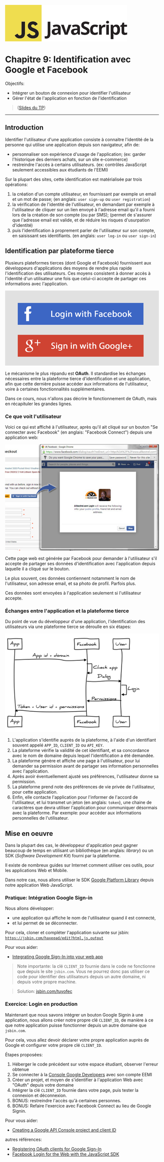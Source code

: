 ![Logo JavaScript](js-logo.png)

# Chapitre 9: Identification avec Google et Facebook

Objectifs:

- Intégrer un bouton de connexion pour identifier l'utilisateur
- Gérer l'état de l'application en fonction de l'identification

 > ([Slides du TP](./slides/15-auth))

---

## Introduction

Identifier l'utilisateur d'une application consiste à connaitre l'identité de la personne qui utilise une application depuis son navigateur, afin de:

- personnaliser son expérience d'usage de l'application; (ex: garder l'historique des derniers achats, sur un site e-commerce)
- restreindre l'accès à certains utilisateurs. (ex: contrôles JavaScript seulement accessibles aux étudiants de l'EEMI)

Sur la plupart des sites, cette identification est matérialisée par trois opérations:

1. la création d'un compte utilisateur, en fournissant par exemple un email et un mot de passe; (en anglais: `user sign-up` ou `user registration`)
2. la vérification de l'identité de l'utilisateur, en demandant par exemple à l'utilisateur de cliquer sur un lien envoyé à l'adresse email qu'il a fourni lors de la création de son compte (ou par SMS); (permet de s'assurer que l'adresse email est valide, et de réduire les risques d'usurpation d'identité)
3. puis l'identification à proprement parler de l'utilisateur sur son compte, en saisissant ses identifiants. (en anglais: `user log-in` ou `user sign-in`)

## Identification par plateforme tierce

Plusieurs plateformes tierces (dont Google et Facebook) fournissent aux développeurs d'applications des moyens de rendre plus rapide l'identification des utilisateurs. Ces moyens consistent à donner accès à l'identité d'un utilisateur une fois que celui-ci accepte de partager ces informations avec l'application.

![boutons facebook connect et google signin](9-img/buttons.png)

Le mécanisme le plus répandu est **OAuth**. Il standardise les échanges nécessaires entre la plateforme tierce d'identification et une application, afin que cette dernière puisse accéder aux informations de l'utilisateur, voire à certaines fonctionnalités supplémentaires.

Dans ce cours, nous n'allons pas décrire le fonctionnement de OAuth, mais en récapituler les grandes lignes.

### Ce que voit l'utilisateur

Voici ce qui est affiché à l'utilisateur, après qu'il ait cliqué sur un bouton "Se connecter avec Facebook" (en anglais: "Facebook Connect") depuis une application web:

![écran autorisation facebook connect](9-img/screenshot.jpg)

Cette page web est générée par Facebook pour demander à l'utilisateur s'il accepte de partager ses données d'identification avec l'application depuis laquelle il a cliqué sur le bouton.

Le plus souvent, ces données contiennent notamment le nom de l'utilisateur, son adresse email, et sa photo de profil. Parfois plus.

Ces données sont envoyées à l'application seulement si l'utilisateur accepte.

### Échanges entre l'application et la plateforme tierce

Du point de vue du développeur d'une application, l'identification des utilisateurs via une plateforme tierce se déroulle en six étapes:

![écran autorisation facebook connect](9-img/diagram.svg)

1. L'application s'identifie auprès de la plateforme, à l'aide d'un identifiant souvent appelé `APP_ID`, `CLIENT_ID` ou `API_KEY`.
2. La plateforme vérifie la validité de cet identifiant, et sa concordance avec le nom de domaine depuis lequel l'identification a été demandée.
3. La plateforme génère et affiche une page à l'utilisateur, pour lui demander sa permission avant de partager ses information personnelles avec l'application.
4. Après avoir éventuellement ajusté ses préférences, l'utilisateur donne sa permission.
5. La plateforme prend note des préférences de vie privée de l'utilisateur, pour cette application.
6. Enfin, elle contacte l'application pour l'informer de l'accord de l'utilisateur, et lui transmet un jeton (en anglais: `token`), une chaine de caractères que devra utiliser l'application pour communiquer désormais avec la plateforme. Par exemple: pour accéder aux informations personnelles de l'utilisateur.

## Mise en oeuvre

Dans la plupart des cas, le développeur d'application peut gagner beaucoup de temps en utilisant un bibliothèque (en anglais: *library*) ou un SDK (*Software Development Kit*) fourni par la plateforme.

Il existe de nombreux guides sur Internet comment utiliser ces outils, pour les applications Web et Mobile.

Dans notre cas, nous allons utiliser le SDK [Google Platform Library](https://developers.google.com/identity/sign-in/web/sign-in) depuis notre application Web JavaScript.

### Pratique: Intégration Google Sign-in

Nous allons développer:

- une application qui affiche le nom de l'utilisateur quand il est connecté,
- et lui permet de se déconnecter.

Pour cela, cloner et compléter l'application suivante sur jsbin: [`https://jsbin.com/haxeqad/edit?html,js,output`](https://jsbin.com/haxeqad/edit?html,js,output)

Pour vous aider:

- [Integrating Google Sign-In into your web app](https://developers.google.com/identity/sign-in/web/sign-in)

> Note importante: la clé `CLIENT_ID` fournie dans le code ne fonctionne que depuis le site `jsbin.com`. Vous ne pourrez donc pas utiliser ce code pour identifier des utilisateurs depuis un autre domaine, ni depuis votre propre machine.

> Solution: [jsbin.com/tuyofec](https://jsbin.com/tuyofec/edit?html,js,output)

### Exercice: Login en production

Maintenant que nous savons intégrer un bouton Google Signin à une application, nous allons créer notre propre clé `CLIENT_ID`, de manière à ce que notre application puisse fonctionner depuis un autre domaine que `jsbin.com`.

Pour cela, vous allez devoir déclarer votre propre application auprès de Google et configurer votre propre clé `CLIENT_ID`.

Étapes proposées:

1. Héberger le code précédent sur votre espace étudiant, observer l'erreur obtenue
2. Se connecter à la [Console Google Developers](https://console.developers.google.com/project/_/apiui/apis/library) avec son compte EEMI
3. Créer un projet, et moyen de s'identifier à l'application Web avec "OAuth" depuis votre domaine
4. Intégrer la clé `CLIENT_ID` fournie dans votre page, puis tester la connexion et déconnexion.
5. BONUS: restreindre l'accès qu'à certaines personnes.
6. BONUS: Refaire l'exercice avec Facebook Connect au lieu de Google Signin.

Pour vous aider:

- [
Creating a Google API Console project and client ID](https://developers.google.com/identity/sign-in/web/devconsole-project)

autres références:
- [Registering OAuth clients for Google Sign-In
](http://android-developers.blogspot.fr/2016/03/registering-oauth-clients-for-google.html)
- [Facebook Login for the Web with the JavaScript SDK](https://developers.facebook.com/docs/facebook-login/web)
